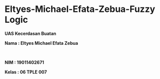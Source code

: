 # Eltyes-Michael-Efata-Zebua-Fuzzy Logic



<b>UAS Kecerdasan Buatan  <b> <br>

Nama : Eltyes Michael Efata Zebua

<br>

NIM : 19011402671<br>

Kelas : 06 TPLE 007 <br>


